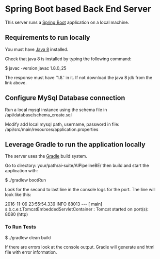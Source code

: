 # Spring Boot based Back End Server

This server runs a [Spring Boot][spring-boot] application on a local machine. 

[spring-boot]: http://projects.spring.io/spring-boot/


## Requirements to run locally

You must have [Java 8][java8] installed.

[java8]: http://www.oracle.com/technetwork/java/javase/downloads/

Check that java 8 is installed by typing the following command:

$ javac -version
javac 1.8.0_25

The response must have '1.8.' in it. If not download the java 8 jdk from the link above.

## Configure MySql Database connection

Run a local mysql instance using the schema file in /api/database/schema_create.sql

Modify add local mysql path, username, password in file: /api/src/main/resources/application.properties

## Leverage Gradle to run the application locally 

The server uses the [Gradle][gradle] build system.

[gradle]: https://docs.gradle.org/current/userguide/introduction.html

Go to directory: your/path/ai-suite/AIPipelineBE/ then build and start the application with:

$ ./gradlew bootRun

Look for the second to last line in the console logs for the port. The line will look like this:

2016-11-09 23:55:54.339  INFO 68013 --- [           main] s.b.c.e.t.TomcatEmbeddedServletContainer : Tomcat started on port(s): 8080 (http)

### To Run Tests

$ ./gradlew clean build

If there are errors look at the console output. Gradle will generate and html file with error information.
